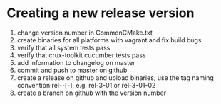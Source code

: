 # Creating a new release version

1. change version number in CommonCMake.txt
2. create binaries for all platforms with vagrant and fix build bugs
3. verify that all system tests pass
4. verify that crux-toolkit cucumber tests pass
5. add information to changelog on master
6. commit and push to master on github
7. create a release on github and upload binaries, use the tag naming convention rel-<major>-<minor>[-<patch>], e.g. rel-3-01 or rel-3-01-02
8. create a branch on github with the version number
